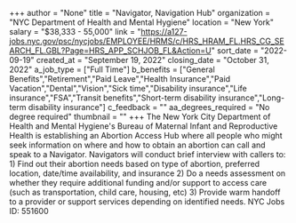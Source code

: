 +++
author = "None"
title = "Navigator, Navigation Hub"
organization = "NYC Department of Health and Mental Hygiene"
location = "New York"
salary = "$38,333 - 55,000"
link = "https://a127-jobs.nyc.gov/psc/nycjobs/EMPLOYEE/HRMS/c/HRS_HRAM_FL.HRS_CG_SEARCH_FL.GBL?Page=HRS_APP_SCHJOB_FL&Action=U"
sort_date = "2022-09-19"
created_at = "September 19, 2022"
closing_date = "October 31, 2022"
a_job_type = ["Full Time"]
b_benefits = ["General Benefits","Retirement","Paid Leave","Health Insurance","Paid Vacation","Dental","Vision","Sick time","Disability insurance","Life insurance","FSA","Transit benefits","Short-term disability insurance","Long-term disability insurance"]
c_feedback = ""
aa_degrees_required = "No degree required"
thumbnail = ""
+++
The New York City Department of Health and Mental Hygiene's Bureau of Maternal Infant and Reproductive Health is establishing an Abortion Access Hub where all people who might seek information on where and how to obtain an abortion can call and speak to a Navigator. Navigators will conduct brief interview with callers to: 1) Find out their abortion needs based on type of abortion, preferred location, date/time availability, and insurance 2) Do a needs assessment on whether they require additional funding and/or support to access care (such as transportation, child care, housing, etc) 3) Provide warm handoff to a provider or support services depending on identified needs. NYC Jobs ID: 551600